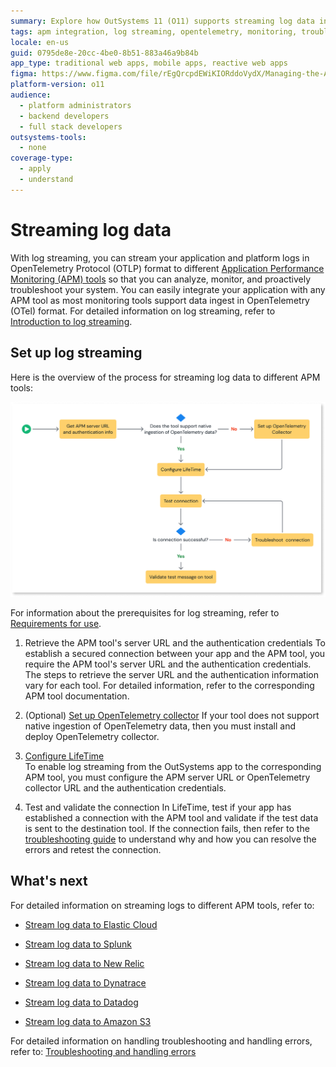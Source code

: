 ```yaml
---
summary: Explore how OutSystems 11 (O11) supports streaming log data in OTLP format to various APM tools for enhanced monitoring and troubleshooting.
tags: apm integration, log streaming, opentelemetry, monitoring, troubleshooting
locale: en-us
guid: 0795de8e-20cc-4be0-8b51-883a46a9b84b
app_type: traditional web apps, mobile apps, reactive web apps
figma: https://www.figma.com/file/rEgQrcpdEWiKIORddoVydX/Managing-the-Applications-Lifecycle?type=design&node-id=3139%3A1159&mode=design&t=IIMVc2WTi7UxHv00-1
platform-version: o11
audience:
  - platform administrators
  - backend developers
  - full stack developers
outsystems-tools:
  - none
coverage-type:
  - apply
  - understand
---
```


# Streaming log data

With log streaming, you can stream your application and platform logs in OpenTelemetry Protocol (OTLP) format to different [Application Performance Monitoring (APM) tools](intro.md#supported-application-performance-monitoring-tools) so that you can analyze, monitor, and proactively troubleshoot your system. You can easily integrate your application with any APM tool as most monitoring tools support data ingest in OpenTelemetry (OTel) format. For detailed information on log streaming, refer to [Introduction to log streaming](intro.md).

## Set up log streaming

Here is the overview of the process for streaming log data to different APM tools:

![Diagram illustrating the process flow for streaming log data to APM tools](images/log-streaming-process-flow-diag.png "Log Streaming Process Flow Diagram")

For information about the prerequisites for log streaming, refer to [Requirements for use](intro.md#requirements-for-use).

1. Retrieve the APM tool's server URL and the authentication credentials
To establish a secured connection between your app and the APM tool, you require the APM tool's server URL and the authentication credentials. The steps to retrieve the server URL and the authentication information vary for each tool. For detailed information, refer to the corresponding APM tool documentation.

1. (Optional) [Set up OpenTelemetry collector](configure-collector.md)
If your tool does not support native ingestion of OpenTelemetry data, then you must install and deploy OpenTelemetry collector.

1. [Configure LifeTime](lifetime-streaming.md)  
To enable log streaming from the OutSystems app to the corresponding APM tool, you must configure the APM server URL or OpenTelemetry collector URL and the authentication credentials.  

1. Test and validate the connection
In LifeTime, test if your app has established a connection with the APM tool and validate if the test data is sent to the destination tool. If the connection fails, then refer to the [troubleshooting guide](https://success.outsystems.com/support/errors/log_streaming_errors/) to understand why and how you can resolve the errors and retest the connection.

## What's next

For detailed information on streaming logs to different APM tools, refer to:

* [Stream log data to Elastic Cloud](elastic.md)

* [Stream log data to Splunk](splunk.md)

* [Stream log data to New Relic](new-relic.md)

* [Stream log data to Dynatrace](dynatrace.md)

* [Stream log data to Datadog](datadog.md)

* [Stream log data to Amazon S3](amazon-s3.md)

For detailed information on handling troubleshooting and handling errors, refer to:
[Troubleshooting and handling errors](https://success.outsystems.com/support/errors/log_streaming_errors/)
